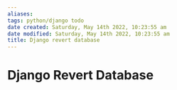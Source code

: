 ```yaml
---
aliases: 
tags: python/django todo
date created: Saturday, May 14th 2022, 10:23:55 am
date modified: Saturday, May 14th 2022, 10:23:55 am
title: Django revert database
---
```


# Django Revert Database